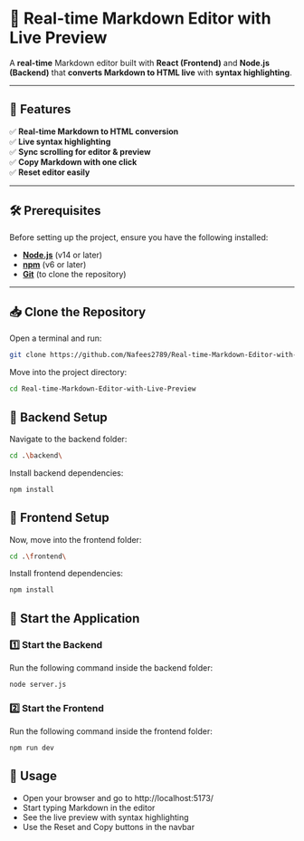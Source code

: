 # 📝 Real-time Markdown Editor with Live Preview

A **real-time** Markdown editor built with **React (Frontend)** and **Node.js (Backend)** that **converts Markdown to HTML live** with **syntax highlighting**.

---

## 🚀 Features

✅ **Real-time Markdown to HTML conversion**  
✅ **Live syntax highlighting**  
✅ **Sync scrolling for editor & preview**  
✅ **Copy Markdown with one click**  
✅ **Reset editor easily**

---

## 🛠️ Prerequisites

Before setting up the project, ensure you have the following installed:

- **[Node.js](https://nodejs.org/)** (v14 or later)
- **[npm](https://www.npmjs.com/)** (v6 or later)
- **[Git](https://git-scm.com/)** (to clone the repository)

---

## 📥 Clone the Repository

Open a terminal and run:

```sh
git clone https://github.com/Nafees2789/Real-time-Markdown-Editor-with-Live-Preview.git
```

Move into the project directory:

```sh
cd Real-time-Markdown-Editor-with-Live-Preview
```

## 🔧 Backend Setup

Navigate to the backend folder:

```sh
cd .\backend\
```

Install backend dependencies:

```sh
npm install
```

## 🎨 Frontend Setup

Now, move into the frontend folder:

```sh
cd .\frontend\
```

Install frontend dependencies:

```sh
npm install
```

## 🚀 Start the Application

### 1️⃣ Start the Backend

Run the following command inside the backend folder:

```sh
node server.js
```

### 2️⃣ Start the Frontend

Run the following command inside the frontend folder:

```sh
npm run dev
```

## 🎯 Usage

- Open your browser and go to http://localhost:5173/
- Start typing Markdown in the editor
- See the live preview with syntax highlighting
- Use the Reset and Copy buttons in the navbar
